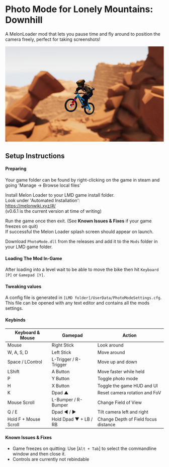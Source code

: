 # Photo Mode for Lonely Mountains: Downhill
A MelonLoader mod that lets you pause time and fly around to position the camera freely, perfect for taking screenshots!

![Photo mode](/images/banner.png?raw=true)

## Setup Instructions
#### Preparing
Your game folder can be found by right-clicking on the game in steam and going 'Manage -> Browse local files'  

Install Melon Loader to your LMD game install folder.  
Look under 'Automated Installation':  
https://melonwiki.xyz/#/  
(v0.6.1 is the current version at time of writing)  

Run the game once then exit. (See **Known Issues & Fixes** if your game freezes on quit)  
If successful the Melon Loader splash screen should appear on launch. 

Download `PhotoMode.dll` from the releases and add it to the `Mods` folder in your LMD game folder.  

#### Loading The Mod In-Game
After loading into a level wait to be able to move the bike then hit `Keyboard [P]` or `Gamepad [Y]`.

#### Tweaking values
A config file is generated in `[LMD folder]/UserData/PhotoModeSettings.cfg`.  
This file can be opened with any text editor and contains all the mods settings.  


#### Keybinds
| Keyboard & Mouse      | Gamepad                   | Action                               |
| ---                   | ---                       | ---                                  |
| Mouse                 | Right Stick               | Look around                          |
| W, A, S, D            | Left Stick                | Move around                          |
| Space / LControl      | L-Trigger / R-Trigger     | Move up and down                     |
| LShift                | A Button                  | Move faster while held               |
| P                     | Y Button                  | Toggle photo mode                    |
| H                     | X Button                  | Toggle the game HUD and UI           |
| K                     | Dpad ▲                    | Reset camera rotation and FoV        |
| Mouse Scroll          | L-Bumper / R-Bumper       | Change Field of View                 |
| Q / E                 | Dpad ◄ / ►                | Tilt camera left and right           |
| Hold F + Mouse Scroll | Hold Dpad ▼ + LB / RB     | Change Depth of Field focus distance |


#### Known Issues & Fixes
- Game freezes on quitting: Use [`Alt + Tab`] to select the commandline window and then close it.
- Controls are currently not rebindable
